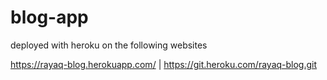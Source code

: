 # blog-app

deployed with heroku on the following websites

https://rayaq-blog.herokuapp.com/ | https://git.heroku.com/rayaq-blog.git
